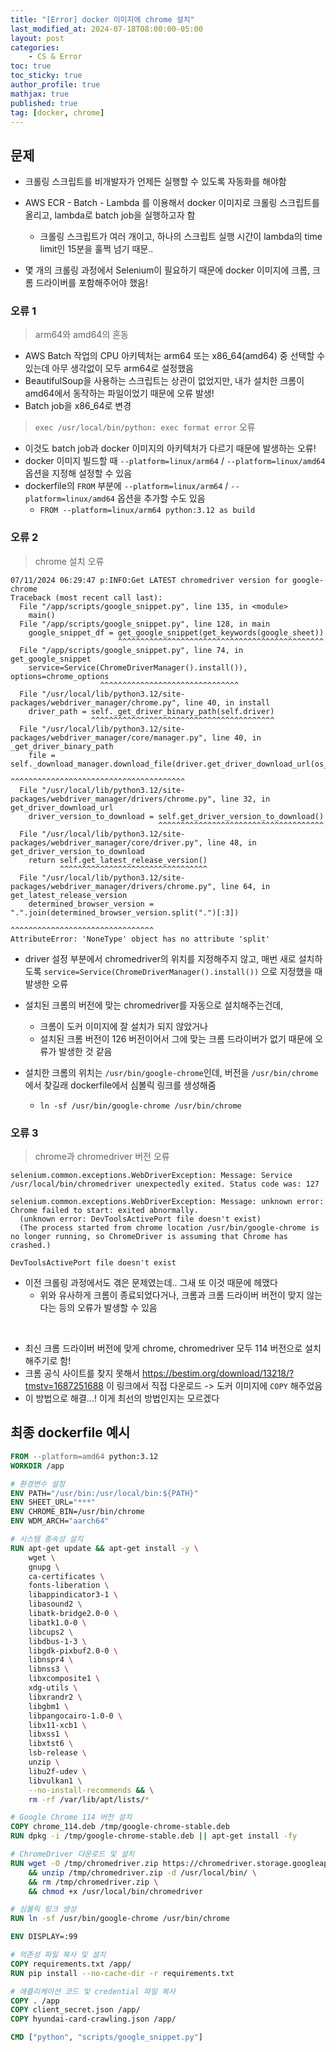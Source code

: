 ```yaml
---
title: "[Error] docker 이미지에 chrome 설치"
last_modified_at: 2024-07-18T08:00:00-05:00
layout: post
categories:
    - CS & Error
toc: true
toc_sticky: true
author_profile: true
mathjax: true
published: true
tag: [docker, chrome]
---
```


## 문제

- 크롤링 스크립트를 비개발자가 언제든 실행할 수 있도록 자동화를 해야함
- AWS ECR - Batch - Lambda 를 이용해서 docker 이미지로 크롤링 스크립트를 올리고, lambda로 batch job을 실행하고자 함 
    - 크롤링 스크립트가 여러 개이고, 하나의 스크립트 실행 시간이 lambda의 time limit인 15분을 훌쩍 넘기 때문..

- 몇 개의 크롤링 과정에서 Selenium이 필요하기 때문에 docker 이미지에 크롬, 크롬 드라이버를 포함해주어야 했음!

### 오류 1

> arm64와 amd64의 혼동

- AWS Batch 작업의 CPU 아키텍처는 arm64 또는 x86_64(amd64) 중 선택할 수 있는데 아무 생각없이 모두 arm64로 설정했음
- BeautifulSoup을 사용하는 스크립트는 상관이 없었지만, 내가 설치한 크롬이 amd64에서 동작하는 파일이었기 때문에 오류 발생!
- Batch job을 x86_64로 변경

> `exec /usr/local/bin/python: exec format error` 오류

- 이것도 batch job과 docker 이미지의 아키텍처가 다르기 때문에 발생하는 오류!
- docker 이미지 빌드할 때 `--platform=linux/arm64` / `--platform=linux/amd64` 옵션을 지정해 설정할 수 있음
- dockerfile의 `FROM` 부분에 `--platform=linux/arm64` / `--platform=linux/amd64` 옵션을 추가할 수도 있음
    - `FROM --platform=linux/arm64 python:3.12 as build`


### 오류 2

> chrome 설치 오류

```
07/11/2024 06:29:47 p:INFO:Get LATEST chromedriver version for google-chrome
Traceback (most recent call last):
  File "/app/scripts/google_snippet.py", line 135, in <module>
    main()
  File "/app/scripts/google_snippet.py", line 128, in main
    google_snippet_df = get_google_snippet(get_keywords(google_sheet))
                        ^^^^^^^^^^^^^^^^^^^^^^^^^^^^^^^^^^^^^^^^^^^^^^
  File "/app/scripts/google_snippet.py", line 74, in get_google_snippet
    service=Service(ChromeDriverManager().install()), options=chrome_options
                    ^^^^^^^^^^^^^^^^^^^^^^^^^^^^^^^
  File "/usr/local/lib/python3.12/site-packages/webdriver_manager/chrome.py", line 40, in install
    driver_path = self._get_driver_binary_path(self.driver)
                  ^^^^^^^^^^^^^^^^^^^^^^^^^^^^^^^^^^^^^^^^^
  File "/usr/local/lib/python3.12/site-packages/webdriver_manager/core/manager.py", line 40, in _get_driver_binary_path
    file = self._download_manager.download_file(driver.get_driver_download_url(os_type))
                                                ^^^^^^^^^^^^^^^^^^^^^^^^^^^^^^^^^^^^^^^
  File "/usr/local/lib/python3.12/site-packages/webdriver_manager/drivers/chrome.py", line 32, in get_driver_download_url
    driver_version_to_download = self.get_driver_version_to_download()
                                 ^^^^^^^^^^^^^^^^^^^^^^^^^^^^^^^^^^^^^
  File "/usr/local/lib/python3.12/site-packages/webdriver_manager/core/driver.py", line 48, in get_driver_version_to_download
    return self.get_latest_release_version()
           ^^^^^^^^^^^^^^^^^^^^^^^^^^^^^^^^^
  File "/usr/local/lib/python3.12/site-packages/webdriver_manager/drivers/chrome.py", line 64, in get_latest_release_version
    determined_browser_version = ".".join(determined_browser_version.split(".")[:3])
                                          ^^^^^^^^^^^^^^^^^^^^^^^^^^^^^^^^
AttributeError: 'NoneType' object has no attribute 'split'
```

- driver 설정 부분에서 chromedriver의 위치를 지정해주지 않고, 매번 새로 설치하도록 `service=Service(ChromeDriverManager().install())` 으로 지정했을 때 발생한 오류
- 설치된 크롬의 버전에 맞는 chromedriver를 자동으로 설치해주는건데,
    - 크롬이 도커 이미지에 잘 설치가 되지 않았거나
    - 설치된 크롬 버전이 126 버전이어서 그에 맞는 크롬 드라이버가 없기 때문에 오류가 발생한 것 같음

- 설치한 크롬의 위치는 `/usr/bin/google-chrome`인데, 버전을 `/usr/bin/chrome`에서 찾길래 dockerfile에서 심볼릭 링크를 생성해줌
    - `ln -sf /usr/bin/google-chrome /usr/bin/chrome`


### 오류 3

> chrome과 chromedriver 버전 오류

```
selenium.common.exceptions.WebDriverException: Message: Service /usr/local/bin/chromedriver unexpectedly exited. Status code was: 127
```

```
selenium.common.exceptions.WebDriverException: Message: unknown error: Chrome failed to start: exited abnormally.
  (unknown error: DevToolsActivePort file doesn't exist)
  (The process started from chrome location /usr/bin/google-chrome is no longer running, so ChromeDriver is assuming that Chrome has crashed.)
```

```
DevToolsActivePort file doesn't exist
```

- 이전 크롤링 과정에서도 겪은 문제였는데.. 그새 또 이것 때문에 헤맸다
    - 위와 유사하게 크롬이 종료되었다거나, 크롬과 크롬 드라이버 버전이 맞지 않는다는 등의 오류가 발생할 수 있음


<br>

- 최신 크롬 드라이버 버전에 맞게 chrome, chromedriver 모두 114 버전으로 설치해주기로 함!
- 크롬 공식 사이트를 찾지 못해서 https://bestim.org/download/13218/?tmstv=1687251688 이 링크에서 직접 다운로드 -> 도커 이미지에 `COPY` 해주었음
- 이 방법으로 해결...! 이게 최선의 방법인지는 모르겠다


## 최종 dockerfile 예시

```dockerfile
FROM --platform=amd64 python:3.12
WORKDIR /app

# 환경변수 설정
ENV PATH="/usr/bin:/usr/local/bin:${PATH}"
ENV SHEET_URL="***"
ENV CHROME_BIN=/usr/bin/chrome 
ENV WDM_ARCH="aarch64"

# 시스템 종속성 설치
RUN apt-get update && apt-get install -y \
    wget \
    gnupg \
    ca-certificates \
    fonts-liberation \
    libappindicator3-1 \
    libasound2 \
    libatk-bridge2.0-0 \
    libatk1.0-0 \
    libcups2 \
    libdbus-1-3 \
    libgdk-pixbuf2.0-0 \
    libnspr4 \
    libnss3 \
    libxcomposite1 \
    xdg-utils \
    libxrandr2 \
    libgbm1 \
    libpangocairo-1.0-0 \
    libx11-xcb1 \
    libxss1 \
    libxtst6 \
    lsb-release \
    unzip \
    libu2f-udev \
    libvulkan1 \
    --no-install-recommends && \
    rm -rf /var/lib/apt/lists/*

# Google Chrome 114 버전 설치
COPY chrome_114.deb /tmp/google-chrome-stable.deb
RUN dpkg -i /tmp/google-chrome-stable.deb || apt-get install -fy

# ChromeDriver 다운로드 및 설치
RUN wget -O /tmp/chromedriver.zip https://chromedriver.storage.googleapis.com/114.0.5735.90/chromedriver_linux64.zip \
    && unzip /tmp/chromedriver.zip -d /usr/local/bin/ \
    && rm /tmp/chromedriver.zip \
    && chmod +x /usr/local/bin/chromedriver

# 심볼릭 링크 생성
RUN ln -sf /usr/bin/google-chrome /usr/bin/chrome

ENV DISPLAY=:99

# 의존성 파일 복사 및 설치
COPY requirements.txt /app/
RUN pip install --no-cache-dir -r requirements.txt

# 애플리케이션 코드 및 credential 파일 복사
COPY . /app
COPY client_secret.json /app/
COPY hyundai-card-crawling.json /app/

CMD ["python", "scripts/google_snippet.py"]
```